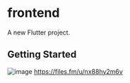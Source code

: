 # frontend

A new Flutter project.

## Getting Started
![image](https://github.com/user-attachments/assets/e8f59abf-383d-43a9-9014-4df743d42b7c)
https://files.fm/u/nx88hy2m6v


 
